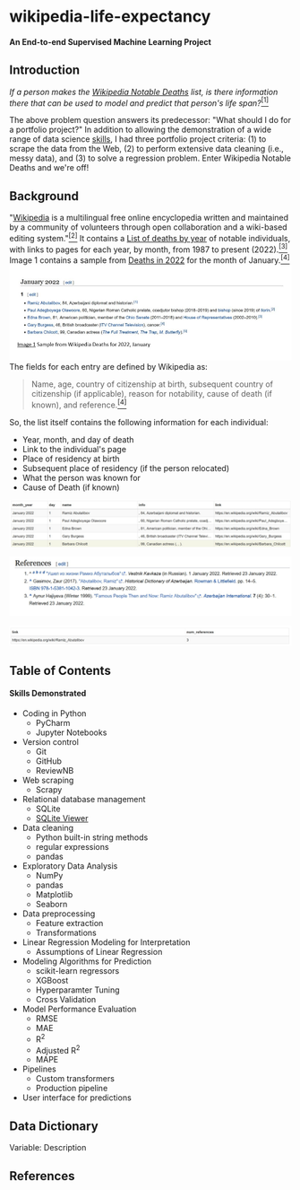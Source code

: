 # wikipedia-life-expectancy
#### An End-to-end Supervised Machine Learning Project




## Introduction
*If a person makes the [Wikipedia Notable Deaths](https://en.wikipedia.org/wiki/Deaths_in_2022) list, is there information there that can be used to model and predict that person's life span?*[<sup>[1]</sup>](#ref1)

The above problem question answers its predecessor: "What should I do for a portfolio project?"  In addition to allowing the demonstration of a wide range of data science [skills](#skills), I had three
 portfolio project criteria: (1) to scrape the data from the Web, (2) to perform extensive data cleaning (i.e., messy data), and (3) to solve a regression problem.  Enter Wikipedia Notable Deaths and we're off!


## Background
"[Wikipedia](https://en.wikipedia.org/wiki/Wikipedia) is a multilingual free online encyclopedia written and maintained by a community of volunteers through open collaboration and a wiki-based editing system."[<sup>[2]</sup>](#ref2)  It contains a [List of deaths by year](https://en.wikipedia.org/wiki/Lists_of_deaths_by_year) of notable individuals, with links to pages for each year, by month, from 1987 to present (2022).[<sup>[3]</sup>](#ref3)  Image 1 contains a sample from [Deaths in 2022](https://en.wikipedia.org/wiki/Deaths_in_2022) for the month of January.[<sup>[4]</sup>](#ref4)
![wp_snippet.jpg](wp_snippet.jpg)  
The fields for each entry are defined by Wikipedia as:
> Name, age, country of citizenship at birth, subsequent country of citizenship (if applicable), reason for notability, cause of death (if known), and reference.[<sup>[4]</sup>](#ref4)
  
So, the list itself contains the following information for each individual:
- Year, month, and day of death
- Link to the individual's page
- Place of residency at birth
- Subsequent place of residency (if the person relocated)
- What the person was known for
- Cause of Death (if known)





![sqlite_snippet1.jpg](sqlite_snippet1.jpg)

![refs_snippet.jpg](refs_snippet.jpg)

![sqlite_snippet2.jpg](sqlite_snippet2.jpg)

## Table of Contents



<a id=skills a></a>
#### Skills Demonstrated
- Coding in Python
    - PyCharm
    - Jupyter Notebooks
- Version control
    - Git
    - GitHub
    - ReviewNB
- Web scraping
    - Scrapy
- Relational database management
    - SQLite
    - [SQLite Viewer](https://inloop.github.io/sqlite-viewer/)
- Data cleaning
    - Python built-in string methods
    - regular expressions
    - pandas
- Exploratory Data Analysis
    - NumPy
    - pandas
    - Matplotlib
    - Seaborn
- Data preprocessing
    - Feature extraction
    - Transformations
- Linear Regression Modeling for Interpretation
    - Assumptions of Linear Regression
- Modeling Algorithms for Prediction
    - scikit-learn regressors
    - XGBoost
    - Hyperparamter Tuning
    - Cross Validation
- Model Performance Evaluation
    - RMSE
    - MAE
    - R<sup>2</sup>
    - Adjusted R<sup>2</sup>
    - MAPE
- Pipelines
    - Custom transformers
    - Production pipeline
- User interface for predictions

## Data Dictionary
Variable: Description




## References
